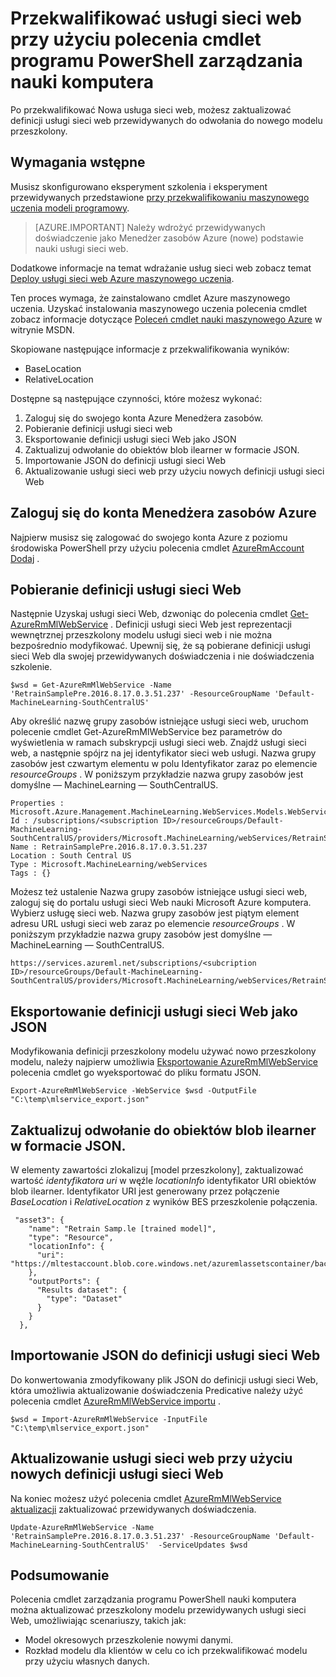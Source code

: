 <properties
    pageTitle="Przekwalifikować usługi sieci web przy użyciu polecenia cmdlet programu PowerShell zarządzania nauki komputera | Microsoft Azure"
    description="Dowiedz się, jak programowo przy przekwalifikowaniu modelu i zaktualizować usługi sieci web używać modelu nowo przeszkolony w Azure nauki komputera przy użyciu poleceń cmdlet programu PowerShell zarządzania nauki komputera."
    services="machine-learning"
    documentationCenter=""
    authors="vDonGlover"
    manager="raymondlaghaeian"
    editor=""/>

<tags
    ms.service="machine-learning"
    ms.workload="data-services"
    ms.tgt_pltfrm="na"
    ms.devlang="na"
    ms.topic="article"
    ms.date="09/27/2016"
    ms.author="v-donglo"/>

# <a name="retrain-a-new-web-service-using-the-machine-learning-management-powershell-cmdlets"></a>Przekwalifikować usługi sieci web przy użyciu polecenia cmdlet programu PowerShell zarządzania nauki komputera

Po przekwalifikować Nowa usługa sieci web, możesz zaktualizować definicji usługi sieci web przewidywanych do odwołania do nowego modelu przeszkolony.  

## <a name="prerequisites"></a>Wymagania wstępne

Musisz skonfigurowano eksperyment szkolenia i eksperyment przewidywanych przedstawione [przy przekwalifikowaniu maszynowego uczenia modeli programowy](machine-learning-retrain-models-programmatically.md). 

>[AZURE.IMPORTANT] Należy wdrożyć przewidywanych doświadczenie jako Menedżer zasobów Azure (nowe) podstawie nauki usługi sieci web. 
 
Dodatkowe informacje na temat wdrażanie usług sieci web zobacz temat [Deploy usługi sieci web Azure maszynowego uczenia](machine-learning-publish-a-machine-learning-web-service.md).

Ten proces wymaga, że zainstalowano cmdlet Azure maszynowego uczenia. Uzyskać instalowania maszynowego uczenia polecenia cmdlet zobacz informacje dotyczące [Poleceń cmdlet nauki maszynowego Azure](https://msdn.microsoft.com/library/azure/mt767952.aspx) w witrynie MSDN.

Skopiowane następujące informacje z przekwalifikowania wyników:

* BaseLocation
* RelativeLocation

Dostępne są następujące czynności, które możesz wykonać:

1.  Zaloguj się do swojego konta Azure Menedżera zasobów.
2.  Pobieranie definicji usługi sieci web
3.  Eksportowanie definicji usługi sieci Web jako JSON
4.  Zaktualizuj odwołanie do obiektów blob ilearner w formacie JSON.
5.  Importowanie JSON do definicji usługi sieci Web
6.  Aktualizowanie usługi sieci web przy użyciu nowych definicji usługi sieci Web

## <a name="sign-in-to-your-azure-resource-manager-account"></a>Zaloguj się do konta Menedżera zasobów Azure

Najpierw musisz się zalogować do swojego konta Azure z poziomu środowiska PowerShell przy użyciu polecenia cmdlet [AzureRmAccount Dodaj](https://msdn.microsoft.com/library/mt619267.aspx) .

## <a name="get-the-web-service-definition"></a>Pobieranie definicji usługi sieci Web

Następnie Uzyskaj usługi sieci Web, dzwoniąc do polecenia cmdlet [Get-AzureRmMlWebService](https://msdn.microsoft.com/library/mt619267.aspx) . Definicji usługi sieci Web jest reprezentacji wewnętrznej przeszkolony modelu usługi sieci web i nie można bezpośrednio modyfikować. Upewnij się, że są pobierane definicji usługi sieci Web dla swojej przewidywanych doświadczenia i nie doświadczenia szkolenie.

    $wsd = Get-AzureRmMlWebService -Name 'RetrainSamplePre.2016.8.17.0.3.51.237' -ResourceGroupName 'Default-MachineLearning-SouthCentralUS'

Aby określić nazwę grupy zasobów istniejące usługi sieci web, uruchom polecenie cmdlet Get-AzureRmMlWebService bez parametrów do wyświetlenia w ramach subskrypcji usługi sieci web. Znajdź usługi sieci web, a następnie spójrz na jej identyfikator sieci web usługi. Nazwa grupy zasobów jest czwartym elementu w polu Identyfikator zaraz po elemencie *resourceGroups* . W poniższym przykładzie nazwa grupy zasobów jest domyślne — MachineLearning — SouthCentralUS.

    Properties : Microsoft.Azure.Management.MachineLearning.WebServices.Models.WebServicePropertiesForGraph
    Id : /subscriptions/<subscription ID>/resourceGroups/Default-MachineLearning-SouthCentralUS/providers/Microsoft.MachineLearning/webServices/RetrainSamplePre.2016.8.17.0.3.51.237
    Name : RetrainSamplePre.2016.8.17.0.3.51.237
    Location : South Central US
    Type : Microsoft.MachineLearning/webServices
    Tags : {}

Możesz też ustalenie Nazwa grupy zasobów istniejące usługi sieci web, zaloguj się do portalu usługi sieci Web nauki Microsoft Azure komputera. Wybierz usługę sieci web. Nazwa grupy zasobów jest piątym element adresu URL usługi sieci web zaraz po elemencie *resourceGroups* . W poniższym przykładzie nazwa grupy zasobów jest domyślne — MachineLearning — SouthCentralUS.

    https://services.azureml.net/subscriptions/<subcription ID>/resourceGroups/Default-MachineLearning-SouthCentralUS/providers/Microsoft.MachineLearning/webServices/RetrainSamplePre.2016.8.17.0.3.51.237


## <a name="export-the-web-service-definition-as-json"></a>Eksportowanie definicji usługi sieci Web jako JSON

Modyfikowania definicji przeszkolony modelu używać nowo przeszkolony modelu, należy najpierw umożliwia [Eksportowanie AzureRmMlWebService](https://msdn.microsoft.com/library/azure/mt767935.aspx) polecenia cmdlet go wyeksportować do pliku formatu JSON.

    Export-AzureRmMlWebService -WebService $wsd -OutputFile "C:\temp\mlservice_export.json"

## <a name="update-the-reference-to-the-ilearner-blob-in-the-json"></a>Zaktualizuj odwołanie do obiektów blob ilearner w formacie JSON.

W elementy zawartości zlokalizuj [model przeszkolony], zaktualizować wartość *identyfikatora uri* w węźle *locationInfo* identyfikator URI obiektów blob ilearner. Identyfikator URI jest generowany przez połączenie *BaseLocation* i *RelativeLocation* z wyników BES przeszkolenie połączenia.

     "asset3": {
        "name": "Retrain Samp.le [trained model]",
        "type": "Resource",
        "locationInfo": {
          "uri": "https://mltestaccount.blob.core.windows.net/azuremlassetscontainer/baca7bca650f46218633552c0bcbba0e.ilearner"
        },
        "outputPorts": {
          "Results dataset": {
            "type": "Dataset"
          }
        }
      },

## <a name="import-the-json-into-a-web-service-definition"></a>Importowanie JSON do definicji usługi sieci Web

Do konwertowania zmodyfikowany plik JSON do definicji usługi sieci Web, która umożliwia aktualizowanie doświadczenia Predicative należy użyć polecenia cmdlet [AzureRmMlWebService importu](https://msdn.microsoft.com/library/azure/mt767925.aspx) .

    $wsd = Import-AzureRmMlWebService -InputFile "C:\temp\mlservice_export.json"


## <a name="update-the-web-service-with-new-web-service-definition"></a>Aktualizowanie usługi sieci web przy użyciu nowych definicji usługi sieci Web

Na koniec możesz użyć polecenia cmdlet [AzureRmMlWebService aktualizacji](https://msdn.microsoft.com/library/azure/mt767922.aspx) zaktualizować przewidywanych doświadczenia.

    Update-AzureRmMlWebService -Name 'RetrainSamplePre.2016.8.17.0.3.51.237' -ResourceGroupName 'Default-MachineLearning-SouthCentralUS'  -ServiceUpdates $wsd

## <a name="summary"></a>Podsumowanie

Polecenia cmdlet zarządzania programu PowerShell nauki komputera można aktualizować przeszkolony modelu przewidywanych usługi sieci Web, umożliwiając scenariuszy, takich jak:

* Model okresowych przeszkolenie nowymi danymi.
* Rozkład modelu dla klientów w celu co ich przekwalifikować modelu przy użyciu własnych danych.
